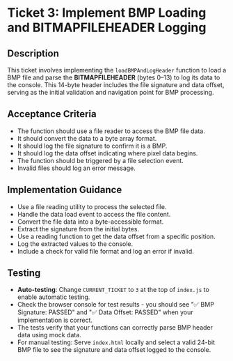# Ticket 3: Implement BMP Loading and BITMAPFILEHEADER Logging

## Description
This ticket involves implementing the `loadBMPAndLogHeader` function to load a BMP file and parse the **BITMAPFILEHEADER** (bytes 0–13) to log its data to the console. This 14-byte header includes the file signature and data offset, serving as the initial validation and navigation point for BMP processing.

## Acceptance Criteria
- The function should use a file reader to access the BMP file data.
- It should convert the data to a byte array format.
- It should log the file signature to confirm it is a BMP.
- It should log the data offset indicating where pixel data begins.
- The function should be triggered by a file selection event.
- Invalid files should log an error message.

## Implementation Guidance
- Use a file reading utility to process the selected file.
- Handle the data load event to access the file content.
- Convert the file data into a byte-accessible format.
- Extract the signature from the initial bytes.
- Use a reading function to get the data offset from a specific position.
- Log the extracted values to the console.
- Include a check for valid file format and log an error if invalid.

## Testing
- **Auto-testing**: Change `CURRENT_TICKET` to `3` at the top of `index.js` to enable automatic testing.
- Check the browser console for test results - you should see "✅ BMP Signature: PASSED" and "✅ Data Offset: PASSED" when your implementation is correct.
- The tests verify that your functions can correctly parse BMP header data using mock data.
- For manual testing: Serve `index.html` locally and select a valid 24-bit BMP file to see the signature and data offset logged to the console.
